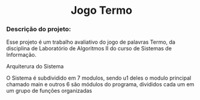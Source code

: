 <h1 align="center">
Jogo Termo </h1>

<h3>Descrição do projeto:</h3> 

Esse projeto é um trabalho avaliativo do jogo de palavras Termo, da disciplina de Laboratório de Algoritmos II do curso de Sistemas de Informação.

 Arquiterura do Sistema
</h3> 

O Sistema é subdividido em 7 modulos, sendo u1 deles o modulo principal chamado main e outros 6 são módulos do programa, divididos cada um em um grupo de funções organizadas

